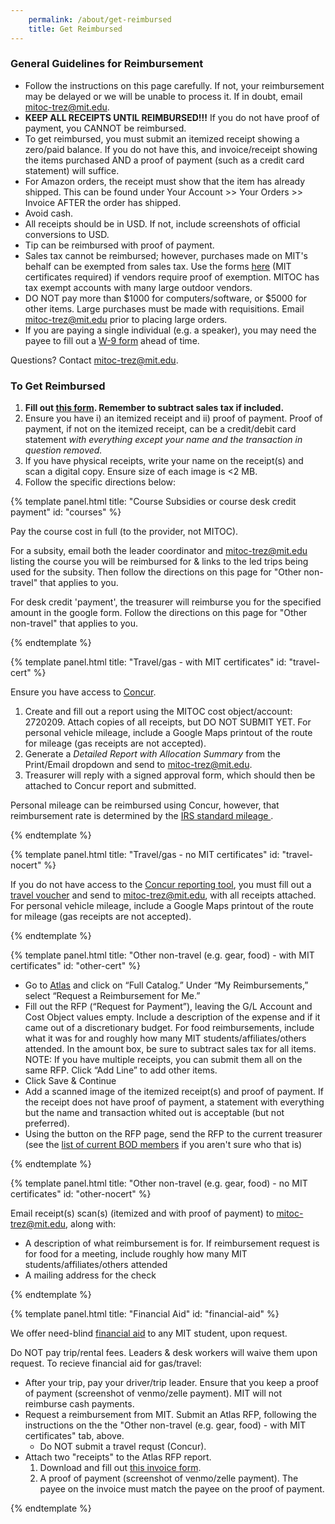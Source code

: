 ```yaml
---
    permalink: /about/get-reimbursed
    title: Get Reimbursed
---
```


### General Guidelines for Reimbursement

*   Follow the instructions on this page carefully. If not, your reimbursement may be delayed or we will be unable to process it. If in doubt, email [mitoc-trez@mit.edu](mailto:mitoc-trez@mit.edu).
*   **KEEP ALL RECEIPTS UNTIL REIMBURSED!!!** If you do not have proof of payment, you CANNOT be reimbursed.
*    To get reimbursed, you must submit an itemized receipt showing a zero/paid balance. If you do not have this, and invoice/receipt showing the items purchased AND a proof of payment (such as a credit card statement) will suffice. 
*   For Amazon orders, the receipt must show that the item has already shipped. This can be found under Your Account >> Your Orders >> Invoice AFTER the order has shipped.
*   Avoid cash.
*   All receipts should be in USD. If not, include screenshots of official conversions to USD.
*   Tip can be reimbursed with proof of payment.
*   Sales tax cannot be reimbursed; however, purchases made on MIT's behalf can be exempted from sales tax. Use the forms [here](http://vpf.mit.edu/forms/7/1220) (MIT certificates required) if vendors require proof of exemption. MITOC has tax exempt accounts with many large outdoor vendors. 
*   DO NOT pay more than $1000 for computers/software, or $5000 for other items. Large purchases must be made with requisitions. Email [mitoc-trez@mit.edu](mailto:mitoc-trez@mit.edu) prior to placing large orders.
*   If you are paying a single individual (e.g. a speaker), you may need the payee to fill out a [W-9 form](https://www.irs.gov/pub/irs-pdf/fw9.pdf) ahead of time.

Questions? Contact [mitoc-trez@mit.edu](mailto:mitoc-trez@mit.edu).

### To Get Reimbursed

1.  **Fill out [this form](https://docs.google.com/forms/d/e/1FAIpQLSe0tR-cIxVUJy_Ci0Rsk7zajWchs-bv8XzXdvSXfi3CFKVLkA/viewform). Remember to subtract sales tax if included.**
2.  Ensure you have i) an itemized receipt and ii) proof of payment. Proof of payment, if not on the itemized receipt, can be a credit/debit card statement _with everything except your name and the transaction in question removed._
3.  If you have physical receipts, write your name on the receipt(s) and scan a digital copy. Ensure size of each image is <2 MB.
4.  Follow the specific directions below:


{% template panel.html title: "Course Subsidies or course desk credit payment" id: "courses" %}

  Pay the course cost in full (to the provider, not MITOC).
  
  For a subsity, email both the leader coordinator and [mitoc-trez@mit.edu](mailto:mitoc-trez@mit.edu) listing the course you will be reimbursed for & links to the led trips being used for the subsity. Then follow the directions on this page for "Other non-travel" that applies to you.

  For desk credit 'payment', the treasurer will reimburse you for the specified amount in the google form. Follow the directions on this page for "Other non-travel" that applies to you.

{% endtemplate %}

{% template panel.html title: "Travel/gas - with MIT certificates" id: "travel-cert" %}

  Ensure you have access to [Concur](http://concur.mit.edu/).

  1.  Create and fill out a report using the MITOC cost object/account: 2720209. Attach copies of all receipts, but DO NOT SUBMIT YET. For personal vehicle mileage, include a Google Maps printout of the route for mileage (gas receipts are not accepted). 
  2.  Generate a _Detailed Report with Allocation Summary_ from the Print/Email dropdown and send to [mitoc-trez@mit.edu](mailto:mitoc-trez@mit.edu).
  3.  Treasurer will reply with a signed approval form, which should then be attached to Concur report and submitted.

  Personal mileage can be reimbursed using Concur, however, that reimbursement rate is determined by the [IRS standard mileage ](https://www.irs.gov/tax-professionals/standard-mileage-rates). 

{% endtemplate %}

{% template panel.html title: "Travel/gas - no MIT certificates" id: "travel-nocert" %}

  If you do not have access to the [Concur reporting tool](http://concur.mit.edu/), you must fill out a [travel voucher](http://studentlife.mit.edu/sites/default/files/Travel%20Voucher.pdf) and send to [mitoc-trez@mit.edu](mailto:mitoc-trez@mit.edu), with all receipts attached. For personal vehicle mileage, include a Google Maps printout of the route for mileage (gas receipts are not accepted).

{% endtemplate %}

{% template panel.html title: "Other non-travel (e.g. gear, food) - with MIT certificates" id: "other-cert" %}

  *   Go to [Atlas](http://atlas.mit.edu/) and click on “Full Catalog.” Under “My Reimbursements,” select “Request a Reimbursement for Me.”
  *   Fill out the RFP (“Request for Payment”), leaving the G/L Account and Cost Object values empty. Include a description of the expense and if it came out of a discretionary budget. For food reimbursements, include what it was for and roughly how many MIT students/affiliates/others attended. In the amount box, be sure to subtract sales tax for all items.  
      NOTE: If you have multiple receipts, you can submit them all on the same RFP. Click “Add Line” to add other items.
  *   Click Save & Continue
  *   Add a scanned image of the itemized receipt(s) and proof of payment. If the receipt does not have proof of payment, a statement with everything but the name and transaction whited out is acceptable (but not preferred).
  *   Using the button on the RFP page, send the RFP to the current treasurer (see the [list of current BOD members](/about/officers) if you aren't sure who that is)

{% endtemplate %}

{% template panel.html title: "Other non-travel (e.g. gear, food) - no MIT certificates" id: "other-nocert" %}

  Email receipt(s) scan(s) (itemized and with proof of payment) to [mitoc-trez@mit.edu](mailto:mitoc-trez@mit.edu), along with:

  *   A description of what reimbursement is for. If reimbursement request is for food for a meeting, include roughly how many MIT students/affiliates/others attended
  *   A mailing address for the check

{% endtemplate %}

{% template panel.html title: "Financial Aid" id: "financial-aid" %}

  We offer need-blind [financial aid](/about/financial-aid) to any MIT student, upon request.
  
  Do NOT pay trip/rental fees. Leaders & desk workers will waive them upon request.
  To recieve financial aid for gas/travel:
  *   After your trip, pay your driver/trip leader. Ensure that you keep a proof of payment (screenshot of venmo/zelle payment). MIT will not reimburse cash payments.
  *   Request a reimbursement from MIT. Submit an Atlas RFP, following the instructions on the the "Other non-travel (e.g. gear, food) - with MIT certificates" tab, above.
      *   Do NOT submit a travel requst (Concur).
  *   Attach two "receipts" to the Atlas RFP report.
      1.   Download and fill out [this invoice form](https://www.dropbox.com/scl/fi/5xseluvej8sx3nfsunpkw/MITOC_Financial-Aid-Invoice.pdf?rlkey=i59gjgb9mzv86mj6a5yxp6zqj&dl=0).
      2.   A proof of payment (screenshot of venmo/zelle payment). The payee on the invoice must match the payee on the proof of payment.

{% endtemplate %}


